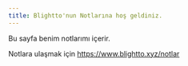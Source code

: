 ```yaml
---
title: Blightto'nun Notlarına hoş geldiniz.
---
```

Bu sayfa benim notlarımı içerir.

Notlara ulaşmak için https://www.blightto.xyz/notlar
